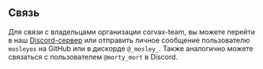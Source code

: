## Связь

Для связи с владельцами организации corvax-team, вы можете перейти в наш [Discord-сервер](https://discord.gg/cy6eKZME8H) или отправить личное сообщение пользователю `mosleyos` на GitHub или в дискорде `@_mosley_`. 
Также аналогично можете связаться с пользователем `@morty_mort` в Discord.
